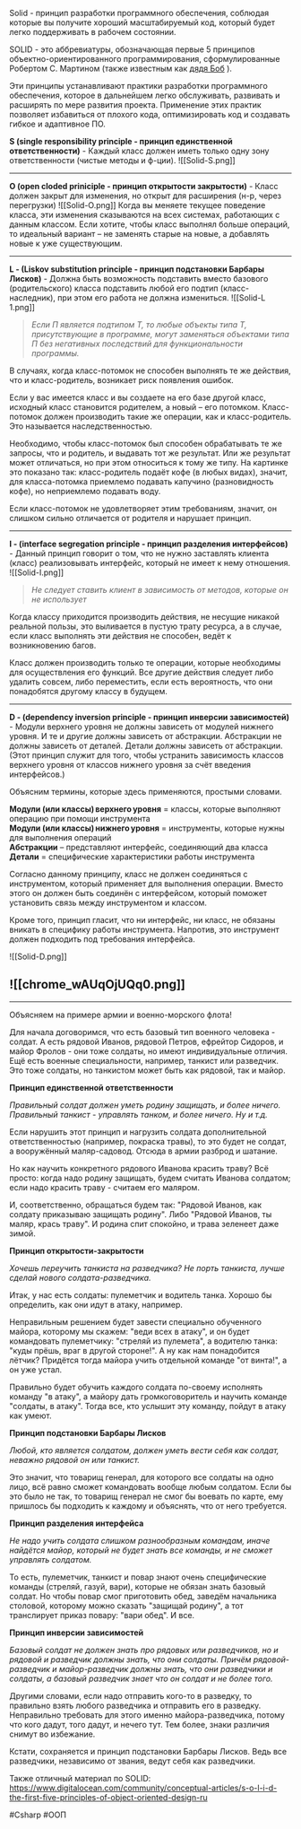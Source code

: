 Solid - принцип разработки программного обеспечения, соблюдая которые вы получите хороший масштабируемый код, который будет легко поддерживать в рабочем состоянии.

SOLID - это аббревиатуры, обозначающая первые 5 принципов объектно-ориентированного программирования, сформулированные Робертом С. Мартином (также известным как [дядя Боб]([https://en.wikipedia.org/wiki/Robert_C._Martin|Дядя]) ). 

Эти принципы устанавливают практики разработки программного обеспечения, которое в дальнейшем легко обслуживать, развивать и расширять по мере развития проекта. Применение этих практик позволяет избавиться от плохого кода, оптимизировать код и создавать гибкое и адаптивное ПО.

**S  (single responsibility principle - принцип единственной ответственности)** - Каждый класс должен иметь только одну зону ответственности (чистые методы и ф-ции).
![[Solid-S.png]]

---

**O  (open cloded priniciple - принцип открытости закрытости)** - Класс должен закрыт для изменения, но открыт для расширения (н-р, через перегрузки)
![[Solid-O.png]]
Когда вы меняете текущее поведение класса, эти изменения сказываются на всех системах, работающих с данным классом. Если хотите, чтобы класс выполнял больше операций, то идеальный вариант – не заменять старые на новые, а добавлять новые к уже существующим.

---

**L - (Liskov substitution principle - принцип подстановки Барбары Лисков)** - Должна быть возможность подставить вместо базового (родительского) класса подставить любой его подтип (класс-наследник), при этом его работа не должна измениться.
![[Solid-L 1.png]]
> _Если П является подтипом Т, то любые объекты типа Т, присутствующие в программе, могут заменяться объектами типа П без негативных последствий для функциональности программы._

В случаях, когда класс-потомок не способен выполнять те же действия, что и класс-родитель, возникает риск появления ошибок.  
  
Если у вас имеется класс и вы создаете на его базе другой класс, исходный класс становится родителем, а новый – его потомком. Класс-потомок должен производить такие же операции, как и класс-родитель. Это называется наследственностью.  
  
Необходимо, чтобы класс-потомок был способен обрабатывать те же запросы, что и родитель, и выдавать тот же результат. Или же результат может отличаться, но при этом относиться к тому же типу. На картинке это показано так: класс-родитель подаёт кофе (в любых видах), значит, для класса-потомка приемлемо подавать капучино (разновидность кофе), но неприемлемо подавать воду.  
  
Если класс-потомок не удовлетворяет этим требованиям, значит, он слишком сильно отличается от родителя и нарушает принцип.

---

**I - (interface segregation principle - принцип разделения интерфейсов)** - Данный принцип говорит о том, что не нужно заставлять клиента (класс) реализовывать интерфейс, который не имеет к нему отношения.
![[Solid-I.png]]
>_Не следует ставить клиент в зависимость от методов, которые он не использует_

Когда классу приходится производить действия, не несущие никакой реальной пользы, это выливается в пустую трату ресурса, а в случае, если класс выполнять эти действия не способен, ведёт к возникновению багов.  
  
Класс должен производить только те операции, которые необходимы для осуществления его функций. Все другие действия следует либо удалить совсем, либо переместить, если есть вероятность, что они понадобятся другому классу в будущем.

---

**D - (dependency inversion principle - принцип инверсии зависимостей)** - Модули верхнего уровня не должны зависеть от модулей нижнего уровня. И те и другие должны зависеть от абстракции. Абстракции не должны зависеть от деталей. Детали должны зависеть от абстракции. (Этот принцип служит для того, чтобы устранить зависимость классов верхнего уровня от классов нижнего уровня за счёт введения интерфейсов.)

Объясним термины, которые здесь применяются, простыми словами.  
  
**Модули (или классы) верхнего уровня** = классы, которые выполняют операцию при помощи инструмента  
**Модули (или классы) нижнего уровня** = инструменты, которые нужны для выполнения операций  
**Абстракции** – представляют интерфейс, соединяющий два класса  
**Детали** = специфические характеристики работы инструмента  
  
Согласно данному принципу, класс не должен соединяться с инструментом, который применяет для выполнения операции. Вместо этого он должен быть соединён с интерфейсом, который поможет установить связь между инструментом и классом.

Кроме того, принцип гласит, что ни интерфейс, ни класс, не обязаны вникать в специфику работы инструмента. Напротив, это инструмент должен подходить под требования интерфейса.

![[Solid-D.png]]

![[chrome_wAUqOjUQq0.png]]
---
---

Объясняем на примере армии и военно-морского флота!

Для начала договоримся, что есть базовый тип военного человека - солдат. А есть рядовой Иванов, рядовой Петров, ефрейтор Сидоров, и майор Фролов - они тоже солдаты, но имеют индивидуальные отличия. Ещё есть военные специальности, например, танкист или разведчик. Это тоже солдаты, но танкистом может быть как рядовой, так и майор.  

**Принцип единственной ответственности**

_Правильный солдат должен уметь родину защищать, и более ничего. Правильный танкист - управлять танком, и более ничего. Ну и т.д._

Если нарушить этот принцип и нагрузить солдата дополнительной ответственностью (например, покраска травы), то это будет не солдат, а вооружённый маляр-садовод. Отсюда в армии разброд и шатание.

Но как научить конкретного рядового Иванова красить траву? Всё просто: когда надо родину защищать, будем считать Иванова солдатом; если надо красить траву - считаем его маляром.

И, соответственно, обращаться будем так: "Рядовой Иванов, как солдату приказываю защищать родину". Либо "Рядовой Иванов, ты маляр, крась траву". И родина спит спокойно, и трава зеленеет даже зимой.

**Принцип открытости-закрытости**

_Хочешь переучить танкиста на разведчика? Не порть танкиста, лучше сделай нового солдата-разведчика._

Итак, у нас есть солдаты: пулеметчик и водитель танка. Хорошо бы определить, как они идут в атаку, например.
  
Неправильным решением будет завести специально обученного майора, которому мы скажем: "веди всех в атаку", и он будет командовать пулеметчику: "стреляй из пулемета", а водителю танка: "куды прёшь, враг в другой стороне!". А ну как нам понадобится лётчик? Придётся тогда майора учить отдельной команде "от винта!", а он уже устал.

Правильно будет обучить каждого солдата по-своему исполнять команду "в атаку", а майору дать громкоговоритель и научить команде "солдаты, в атаку". Тогда все, кто услышит эту команду, пойдут в атаку как умеют.

**Принцип подстановки Барбары Лисков**

_Любой, кто является солдатом, должен уметь вести себя как солдат, неважно рядовой он или танкист._

Это значит, что товарищ генерал, для которого все солдаты на одно лицо, всё равно сможет командовать вообще любым солдатом. Если бы это было не так, то товарищ генерал не смог бы воевать по карте, ему пришлось бы подходить к каждому и объяснять, что от него требуется.

**Принцип разделения интерфейса**

_Не надо учить солдата слишком разнообразным командам, иначе найдётся майор, который не будет знать все команды, и не сможет управлять солдатом._

То есть, пулеметчик, танкист и повар знают очень специфические команды (стреляй, газуй, вари), которые не обязан знать базовый солдат. Но чтобы повар смог приготовить обед, заведём начальника столовой, которому можно сказать "защищай родину", а тот транслирует приказ повару: "вари обед". И все.

**Принцип инверсии зависимостей**

_Базовый солдат не должен знать про рядовых или разведчиков, но и рядовой и разведчик должны знать, что они солдаты. Причём рядовой-разведчик и майор-разведчик должны знать, что они разведчики и солдаты, а базовый разведчик знает что он солдат и не более того._

Другими словами, если надо отправить кого-то в разведку, то правильно взять любого разведчика и отправить его в разведку. Неправильно требовать для этого именно майора-разведчика, потому что кого дадут, того дадут, и нечего тут. Тем более, знаки различия снимут во избежание.

Кстати, сохраняется и принцип подстановки Барбары Лисков. Ведь все разведчики, независимо от звания, ведут себя как разведчики.

Также отличный материал по SOLID:
https://www.digitalocean.com/community/conceptual-articles/s-o-l-i-d-the-first-five-principles-of-object-oriented-design-ru

#Csharp #ООП 